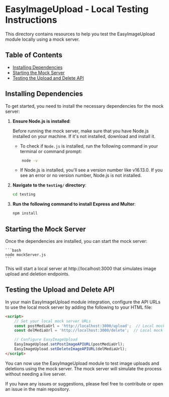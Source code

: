 # EasyImageUpload - Local Testing Instructions

This directory contains resources to help you test the EasyImageUpload module locally using a mock server.

## Table of Contents
- [Installing Dependencies](#installing-dependencies)
- [Starting the Mock Server](#starting-the-mock-server)
- [Testing the Upload and Delete API](#testing-the-upload-and-delete-api)

## Installing Dependencies

To get started, you need to install the necessary dependencies for the mock server:

1. **Ensure Node.js is installed**:

    Before running the mock server, make sure that you have Node.js installed on your machine. If it's not installed, download and install it.

    - To check if `Node.js` is installed, run the following command in your terminal or command prompt:

    ```bash
        node -v
    ```

    - If Node.js is installed, you'll see a version number like v16.13.0. If you see an error or no version number, Node.js is not installed.


2. **Navigate to the `testing/` directory**:

   ```bash
   cd testing
    ```

3. **Run the following command to install Express and Multer**:

    ```bash
    npm install
    ```

## Starting the Mock Server

Once the dependencies are installed, you can start the mock server:

    ```bash
    node mockServer.js
    ```
This will start a local server at http://localhost:3000 that simulates image upload and deletion endpoints.


## Testing the Upload and Delete API

In your main EasyImageUpload module integration, configure the API URLs to use the local mock server by adding the following to your HTML file:

```html
<script>
    // Set your local mock server URLs
    const postMediaUrl = 'http://localhost:3000/upload';  // Local mock upload URL
    const delMediaUrl = 'http://localhost:3000/delete';  // Local mock delete URL

    // Configure EasyImageUpload
    EasyImageUpload.setPostImageAPIURL(postMediaUrl);
    EasyImageUpload.setDeleteImageAPIURL(delMediaUrl);
</script>
```

You can now use the EasyImageUpload module to test image uploads and deletions using the mock server. The mock server will simulate the process without needing a live server.

If you have any issues or suggestions, please feel free to contribute or open an issue in the main repository.

